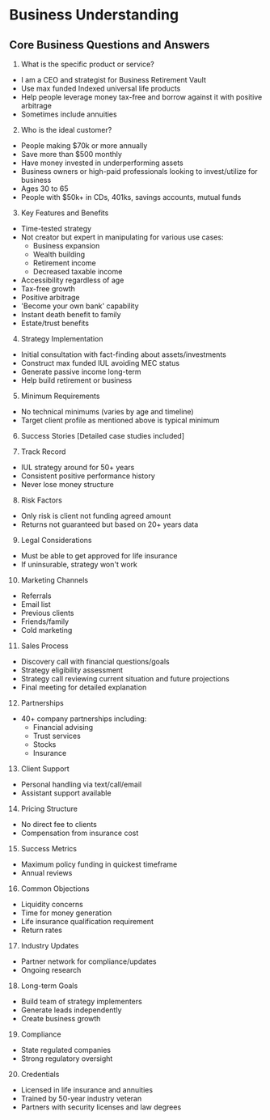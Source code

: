 # Business Understanding

## Core Business Questions and Answers

1. What is the specific product or service?
- I am a CEO and strategist for Business Retirement Vault
- Use max funded Indexed universal life products
- Help people leverage money tax-free and borrow against it with positive arbitrage
- Sometimes include annuities

2. Who is the ideal customer?
- People making $70k or more annually
- Save more than $500 monthly
- Have money invested in underperforming assets
- Business owners or high-paid professionals looking to invest/utilize for business
- Ages 30 to 65
- People with $50k+ in CDs, 401ks, savings accounts, mutual funds

3. Key Features and Benefits
- Time-tested strategy
- Not creator but expert in manipulating for various use cases:
  * Business expansion
  * Wealth building
  * Retirement income
  * Decreased taxable income
- Accessibility regardless of age
- Tax-free growth
- Positive arbitrage
- 'Become your own bank' capability
- Instant death benefit to family
- Estate/trust benefits

4. Strategy Implementation
- Initial consultation with fact-finding about assets/investments
- Construct max funded IUL avoiding MEC status
- Generate passive income long-term
- Help build retirement or business

5. Minimum Requirements
- No technical minimums (varies by age and timeline)
- Target client profile as mentioned above is typical minimum

6. Success Stories
[Detailed case studies included]

7. Track Record
- IUL strategy around for 50+ years
- Consistent positive performance history
- Never lose money structure

8. Risk Factors
- Only risk is client not funding agreed amount
- Returns not guaranteed but based on 20+ years data

9. Legal Considerations
- Must be able to get approved for life insurance
- If uninsurable, strategy won't work

10. Marketing Channels
- Referrals
- Email list
- Previous clients
- Friends/family
- Cold marketing

11. Sales Process
- Discovery call with financial questions/goals
- Strategy eligibility assessment
- Strategy call reviewing current situation and future projections
- Final meeting for detailed explanation

12. Partnerships
- 40+ company partnerships including:
  * Financial advising
  * Trust services
  * Stocks
  * Insurance

13. Client Support
- Personal handling via text/call/email
- Assistant support available

14. Pricing Structure
- No direct fee to clients
- Compensation from insurance cost

15. Success Metrics
- Maximum policy funding in quickest timeframe
- Annual reviews

16. Common Objections
- Liquidity concerns
- Time for money generation
- Life insurance qualification requirement
- Return rates

17. Industry Updates
- Partner network for compliance/updates
- Ongoing research

18. Long-term Goals
- Build team of strategy implementers
- Generate leads independently
- Create business growth

19. Compliance
- State regulated companies
- Strong regulatory oversight

20. Credentials
- Licensed in life insurance and annuities
- Trained by 50-year industry veteran
- Partners with security licenses and law degrees